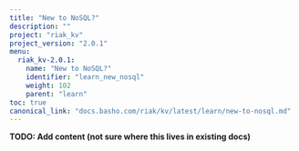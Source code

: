 ```yaml
---
title: "New to NoSQL?"
description: ""
project: "riak_kv"
project_version: "2.0.1"
menu:
  riak_kv-2.0.1:
    name: "New to NoSQL?"
    identifier: "learn_new_nosql"
    weight: 102
    parent: "learn"
toc: true
canonical_link: "docs.basho.com/riak/kv/latest/learn/new-to-nosql.md"
---
```


**TODO: Add content (not sure where this lives in existing docs)**
